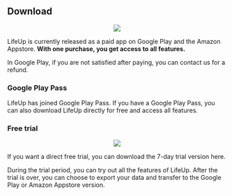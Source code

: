 ## Download

<p align="center">
  <a href="https://play.google.com/store/apps/details?id=net.sarasarasa.lifeup">
    <img src="https://img.shields.io/static/v1?labelColor=56595b&color=97db99&logo=google-play&logoColor=ffffff&label=google play&style=for-the-badge&message=get"/>
  </a>

</p>

LifeUp is currently released as a paid app on Google Play and the Amazon Appstore.
**With one purchase, you get access to all features.**

In Google Play, if you are not satisfied after paying, you can contact us for a refund.

### Google Play Pass

LifeUp has joined Google Play Pass. If you have a Google Play Pass, you can also download LifeUp
directly for free and access all features.

### Free trial

<p align="center">
  <a href="https://github.com/Ayagikei/LifeUp/releases">
    <img src="https://img.shields.io/static/v1?labelColor=56595b&color=a6c6ff&logo=github&logoColor=ffffff&label=free trial&style=for-the-badge&message=7 days"/>
  </a>

If you want a direct free trial, you can download the 7-day trial version here.

During the trial period, you can try out all the features of LifeUp. After the trial is over, you
can choose to export your data and transfer to the Google Play or Amazon Appstore version.
